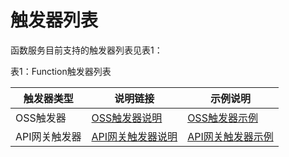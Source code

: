 # 触发器列表

函数服务目前支持的触发器列表见表1：

表1：Function触发器列表

| 触发器类型    | 说明链接          | 示例说明 |
| ------------- | ----------------- | -------- |
| OSS触发器     |  [OSS触发器说明](eventsourceservice/oss-tirgger.md)|  [OSS触发器示例](../use-cases/oss-case.md)|
| API网关触发器 | [API网关触发器说明](eventsourceservice/apig-tigger.md) | [API网关触发器示例](../use-cases/apig-case.md)|

